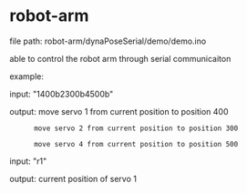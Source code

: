 # robot-arm
file path: robot-arm/dynaPoseSerial/demo/demo.ino

able to control the robot arm through serial communicaiton

example:

  input: "1400b2300b4500b"

  output: move servo 1 from current position to position 400
  
          move servo 2 from current position to position 300 
          
          move servo 4 from current position to position 500
      
  input: "r1"

  output: current position of servo 1
